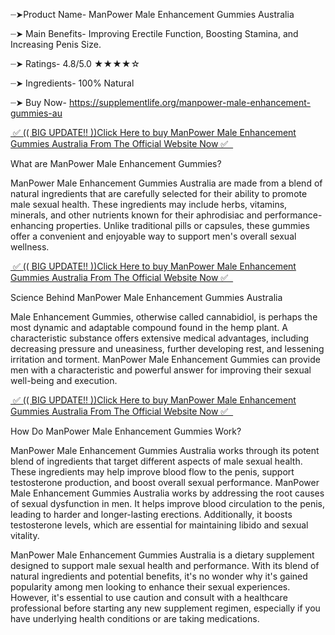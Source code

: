 ┈➤Product Name- ManPower Male Enhancement Gummies Australia

┈➤ Main Benefits- Improving Erectile Function, Boosting Stamina, and Increasing Penis Size.

┈➤ Ratings- 4.8/5.0 ★★★★☆

┈➤ Ingredients- 100% Natural

┈➤ Buy Now- https://supplementlife.org/manpower-male-enhancement-gummies-au


<a href="https://supplementlife.org/manpower-male-enhancement-gummies-au">&nbsp;✅ (( BIG UPDATE!! ))Click Here to buy ManPower Male Enhancement Gummies Australia From The Official Website Now ✅ &nbsp;</a>


What are ManPower Male Enhancement Gummies?

ManPower Male Enhancement Gummies Australia are made from a blend of natural ingredients that are carefully selected for their ability to promote male sexual health. These ingredients may include herbs, vitamins, minerals, and other nutrients known for their aphrodisiac and performance-enhancing properties. Unlike traditional pills or capsules, these gummies offer a convenient and enjoyable way to support men's overall sexual wellness.

<a href="https://supplementlife.org/manpower-male-enhancement-gummies-au">&nbsp;✅ (( BIG UPDATE!! ))Click Here to buy ManPower Male Enhancement Gummies Australia From The Official Website Now ✅ &nbsp;</a>

Science Behind  ManPower Male Enhancement Gummies Australia

Male Enhancement Gummies, otherwise called cannabidiol, is perhaps the most dynamic and adaptable compound found in the hemp plant. A characteristic substance offers extensive medical advantages, including decreasing pressure and uneasiness, further developing rest, and lessening irritation and torment. ManPower Male Enhancement Gummies can provide men with a characteristic and powerful answer for improving their sexual well-being and execution.

<a href="https://supplementlife.org/manpower-male-enhancement-gummies-au">&nbsp;✅ (( BIG UPDATE!! ))Click Here to buy ManPower Male Enhancement Gummies Australia From The Official Website Now ✅ &nbsp;</a>

How Do ManPower Male Enhancement Gummies Work?

ManPower Male Enhancement Gummies Australia works through its potent blend of ingredients that target different aspects of male sexual health. These ingredients may help improve blood flow to the penis, support testosterone production, and boost overall sexual performance. ManPower Male Enhancement Gummies Australia works by addressing the root causes of sexual dysfunction in men. It helps improve blood circulation to the penis, leading to harder and longer-lasting erections. Additionally, it boosts testosterone levels, which are essential for maintaining libido and sexual vitality.

ManPower Male Enhancement Gummies Australia is a dietary supplement designed to support male sexual health and performance. With its blend of natural ingredients and potential benefits, it's no wonder why it's gained popularity among men looking to enhance their sexual experiences. However, it's essential to use caution and consult with a healthcare professional before starting any new supplement regimen, especially if you have underlying health conditions or are taking medications.

